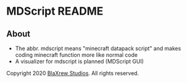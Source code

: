 # MDScript README
## About
- The abbr. mdscript means "minecraft datapack script" and makes coding minecraft function more like normal code
- A visualizer for mdscript is planned (MDScript GUI)

Copyright 2020 [BlaXrew Studios](https://www.blaxrew-studios.vision). All rights reserved.
